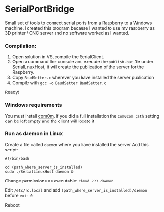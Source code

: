 # SerialPortBridge

Small set of tools to connect serial ports from a Raspberry to a Windows machine. I created this program because I wanted to use my raspberry as 3D printer / CNC server and no software worked as I wanted.

 ### Compilation:

1. Open solution in VS, compile the SerialClient.
2. Open a command line console and execute the `publish.bat` file under SerialLinuxHost, it will create the publication of the server for the Raspberry.
3. Copy `BaudSetter.c` wherever you have installed the server publication
4. Compile with `gcc -o BaudSetter BaudSetter.c`

Ready!

### Windows requirements

You must install [com0m](https://sourceforge.net/projects/com0com/).
If you did a full installation the `Com0com path` setting can be left empty and the client will locate it

### Run as daemon in Linux

Create a file called `daemon` where you have installed the server
Add this script:

```
#!/bin/bash

cd (path_where_server_is_installed)
sudo ./SerialLinuxHost daemon &
```

Change permissions as executable: `chmod 777 daemon`

Edit `/etc/rc.local` and add `(path_where_server_is_installed)/daemon` before `exit 0`

Reboot

